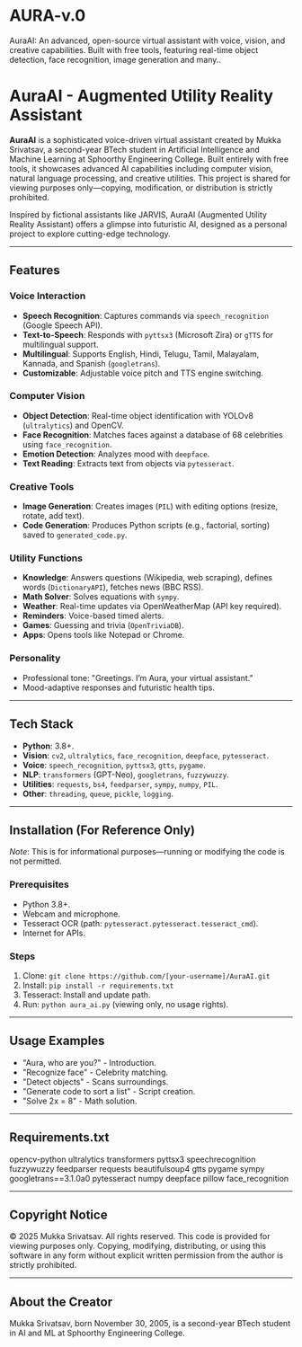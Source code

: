 # AURA-v.0
AuraAI: An advanced, open-source virtual assistant with voice, vision, and creative capabilities. Built with free tools, featuring real-time object detection, face recognition, image generation and many..
# AuraAI - Augmented Utility Reality Assistant

**AuraAI** is a sophisticated voice-driven virtual assistant created by Mukka Srivatsav, a second-year BTech student in Artificial Intelligence and Machine Learning at Sphoorthy Engineering College. Built entirely with free tools, it showcases advanced AI capabilities including computer vision, natural language processing, and creative utilities. This project is shared for viewing purposes only—copying, modification, or distribution is strictly prohibited.

Inspired by fictional assistants like JARVIS, AuraAI (Augmented Utility Reality Assistant) offers a glimpse into futuristic AI, designed as a personal project to explore cutting-edge technology.

---

## Features

### Voice Interaction
- **Speech Recognition**: Captures commands via `speech_recognition` (Google Speech API).
- **Text-to-Speech**: Responds with `pyttsx3` (Microsoft Zira) or `gTTS` for multilingual support.
- **Multilingual**: Supports English, Hindi, Telugu, Tamil, Malayalam, Kannada, and Spanish (`googletrans`).
- **Customizable**: Adjustable voice pitch and TTS engine switching.

### Computer Vision
- **Object Detection**: Real-time object identification with YOLOv8 (`ultralytics`) and OpenCV.
- **Face Recognition**: Matches faces against a database of 68 celebrities using `face_recognition`.
- **Emotion Detection**: Analyzes mood with `deepface`.
- **Text Reading**: Extracts text from objects via `pytesseract`.

### Creative Tools
- **Image Generation**: Creates images (`PIL`) with editing options (resize, rotate, add text).
- **Code Generation**: Produces Python scripts (e.g., factorial, sorting) saved to `generated_code.py`.

### Utility Functions
- **Knowledge**: Answers questions (Wikipedia, web scraping), defines words (`DictionaryAPI`), fetches news (BBC RSS).
- **Math Solver**: Solves equations with `sympy`.
- **Weather**: Real-time updates via OpenWeatherMap (API key required).
- **Reminders**: Voice-based timed alerts.
- **Games**: Guessing and trivia (`OpenTriviaDB`).
- **Apps**: Opens tools like Notepad or Chrome.

### Personality
- Professional tone: "Greetings. I’m Aura, your virtual assistant."
- Mood-adaptive responses and futuristic health tips.

---

## Tech Stack
- **Python**: 3.8+.
- **Vision**: `cv2`, `ultralytics`, `face_recognition`, `deepface`, `pytesseract`.
- **Voice**: `speech_recognition`, `pyttsx3`, `gtts`, `pygame`.
- **NLP**: `transformers` (GPT-Neo), `googletrans`, `fuzzywuzzy`.
- **Utilities**: `requests`, `bs4`, `feedparser`, `sympy`, `numpy`, `PIL`.
- **Other**: `threading`, `queue`, `pickle`, `logging`.

---

## Installation (For Reference Only)
*Note*: This is for informational purposes—running or modifying the code is not permitted.

### Prerequisites
- Python 3.8+.
- Webcam and microphone.
- Tesseract OCR (path: `pytesseract.pytesseract.tesseract_cmd`).
- Internet for APIs.

### Steps
1. Clone: `git clone https://github.com/[your-username]/AuraAI.git`
2. Install: `pip install -r requirements.txt`
3. Tesseract: Install and update path.
4. Run: `python aura_ai.py` (viewing only, no usage rights).

---

## Usage Examples
- "Aura, who are you?" - Introduction.
- "Recognize face" - Celebrity matching.
- "Detect objects" - Scans surroundings.
- "Generate code to sort a list" - Script creation.
- "Solve 2x = 8" - Math solution.

---

## Requirements.txt
opencv-python
ultralytics
transformers
pyttsx3
speechrecognition
fuzzywuzzy
feedparser
requests
beautifulsoup4
gtts
pygame
sympy
googletrans==3.1.0a0
pytesseract
numpy
deepface
pillow
face_recognition



---

## Copyright Notice
© 2025 Mukka Srivatsav. All rights reserved. This code is provided for viewing purposes only. Copying, modifying, distributing, or using this software in any form without explicit written permission from the author is strictly prohibited.

---

## About the Creator
Mukka Srivatsav, born November 30, 2005, is a second-year BTech student in AI and ML at Sphoorthy Engineering College.
